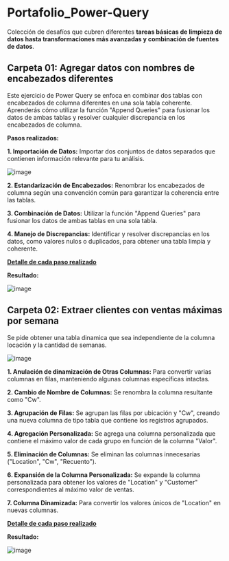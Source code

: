 # Portafolio_Power-Query
Colección de desafíos que cubren diferentes **tareas básicas de limpieza de datos hasta transformaciones más avanzadas y combinación de fuentes de datos**.

## Carpeta 01: Agregar datos con nombres de encabezados diferentes
Este ejercicio de Power Query se enfoca en combinar dos tablas con encabezados de columna diferentes en una sola tabla coherente.
Aprenderás cómo utilizar la función "Append Queries" para fusionar los datos de ambas tablas y resolver cualquier discrepancia en los encabezados de columna.

**Pasos realizados:**

**1. Importación de Datos:** Importar dos conjuntos de datos separados que contienen información relevante para tu análisis.

![image](https://github.com/Maria1899/Portafolio_Power-Query/assets/103380005/03966d55-4225-409d-b5a2-8ba10d4c8a63)

**2. Estandarización de Encabezados:** Renombrar los encabezados de columna según una convención común para garantizar la coherencia entre las tablas.

**3. Combinación de Datos:** Utilizar la función "Append Queries" para fusionar los datos de ambas tablas en una sola tabla.

**4. Manejo de Discrepancias:** Identificar y resolver discrepancias en los datos, como valores nulos o duplicados, para obtener una tabla limpia y coherente.

 **[Detalle de cada paso realizado](https://github.com/Maria1899/Portafolio_Power-Query/blob/main/01_Append%20Data%20with%20Different%20Column%20Headers/Solucion%20del%20desaf%C3%ADo.pdf)**

**Resultado:**

![image](https://github.com/Maria1899/Portafolio_Power-Query/assets/103380005/88affcd3-a9db-4bfe-b5e6-287888ac4090)



## Carpeta 02: Extraer clientes con ventas máximas por semana
Se pide obtener una tabla dinamica que sea independiente de la columna locación y la cantidad de semanas.

![image](https://github.com/Maria1899/Portafolio_Power-Query/assets/103380005/fbd09b17-ddd0-49ca-98eb-711b8a80a670)

**1. Anulación de dinamización de Otras Columnas:** Para convertir varias columnas en filas, manteniendo algunas columnas específicas intactas.

**2. Cambio de Nombre de Columnas:** Se renombra la columna resultante como "Cw".

**3. Agrupación de Filas:** Se agrupan las filas por ubicación y "Cw", creando una nueva columna de tipo tabla que contiene los registros agrupados.

**4. Agregación Personalizada:** Se agrega una columna personalizada que contiene el máximo valor de cada grupo en función de la columna "Valor".

**5. Eliminación de Columnas:** Se eliminan las columnas innecesarias ("Location", "Cw", "Recuento"). 

**6. Expansión de la Columna Personalizada:** Se expande la columna personalizada para obtener los valores de "Location" y "Customer" correspondientes al máximo valor de ventas.

**7. Columna Dinamizada:** Para convertir los valores únicos de "Location" en nuevas columnas.

 **[Detalle de cada paso realizado](https://github.com/Maria1899/Portafolio_Power-Query/blob/main/01_Append%20Data%20with%20Different%20Column%20Headers/Solucion%20del%20desaf%C3%ADo.pdf)**
 
**Resultado:**

![image](https://github.com/Maria1899/Portafolio_Power-Query/assets/103380005/59570bed-25de-4b1e-b7f7-59fa200121e8)

